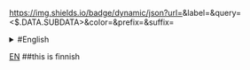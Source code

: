 https://img.shields.io/badge/dynamic/json?url=<URL>&label=<LABEL>&query=<$.DATA.SUBDATA>&color=<COLOR>&prefix=<PREFIX>&suffix=<SUFFIX>

<details markdown="1"><summary>#English</summery>

[EN](https://github.com/mahmudulhasan5050/lang_demo_new)
##this is finnish
</details>
